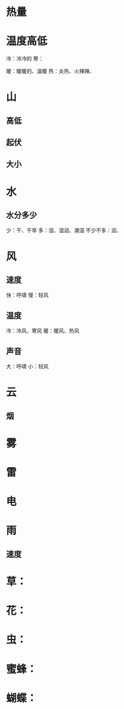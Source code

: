 
# 热量
# 温度高低
冷：冷冷的
寒：

暖：暖暖的、温暖
热：炎热、火辣辣、

# 山
## 高低
## 起伏
## 大小

# 水
## 水分多少
少：干、干旱
多：湿、湿润、潮湿
不少不多：润、

# 风
## 速度
快：呼啸
慢：轻风

## 温度
冷：冷风、寒风
暖：暖风、热风

## 声音
大：呼啸
小：轻风

# 云
## 烟
# 雾

# 雷
# 电

# 雨
## 速度

# 草：
# 花：
# 虫：
# 蜜蜂：
# 蝴蝶：

